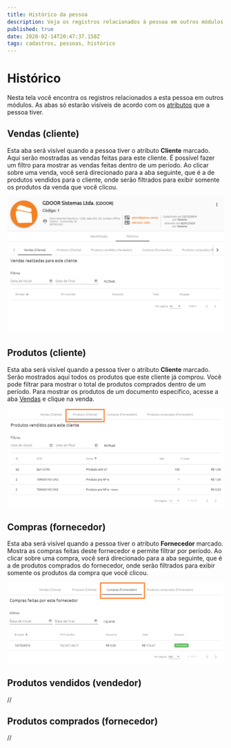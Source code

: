 ```yaml
---
title: Histórico da pessoa
description: Veja os registros relacionados à pessoa em outros módulos do GDOOR WEB
published: true
date: 2020-02-14T20:47:37.158Z
tags: cadastros, pessoas, histórico
---
```


# Histórico

Nesta tela você encontra os registros relacionados a esta pessoa em outros módulos. As abas só estarão visíveis de acordo com os [atributos](/cadastros/pessoas#atributos) que a pessoa tiver.

## Vendas (cliente)

Esta aba será visível quando a pessoa tiver o atributo **Cliente** marcado. Aqui serão mostradas as vendas feitas para este cliente. É possível fazer um filtro para mostrar as vendas feitas dentro de um período. Ao clicar sobre uma venda, você será direcionado para a aba seguinte, que é a de produtos vendidos para o cliente, onde serão filtrados para exibir somente os produtos da venda que você clicou.

![Histórico de vendas para o cliente](/cadastros/pessoas/historico.png)

## Produtos (cliente)

Esta aba será visível quando a pessoa tiver o atributo **Cliente** marcado. Serão mostrados aqui todos os produtos que este cliente já comprou. Você pode filtrar para mostrar o total de produtos comprados dentro de um período. Para mostrar os produtos de um documento específico, acesse a aba [Vendas](#vendas-cliente) e clique na venda.

![Histórico de produtos vendidos para o cliente](/cadastros/pessoas/historico-produtos.png)

## Compras (fornecedor)

Esta aba será visível quando a pessoa tiver o atributo **Fornecedor** marcado. Mostra as compras feitas deste fornecedor e permite filtrar por período. Ao clicar sobre uma compra, você será direcionado para a aba seguinte, que é a de produtos comprados do fornecedor, onde serão filtrados para exibir somente os produtos da compra que você clicou.

![Histórico de compras do fornecedor](/cadastros/pessoas/historico-compras.png)

## Produtos vendidos (vendedor)

//

## Produtos comprados (fornecedor)

//
